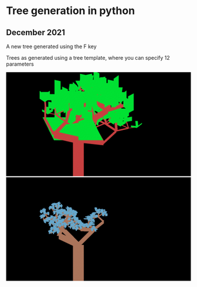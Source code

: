 # Tree generation in python


## December 2021
A new tree generated using the F key

Trees as generated using a tree template, where you can specify 12 parameters

<img src="showcase1.gif" width=600>
<img src="showcase2.gif" width=600>
